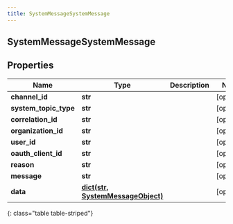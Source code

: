 ```yaml
---
title: SystemMessageSystemMessage
---
```

## SystemMessageSystemMessage

## Properties

|Name | Type | Description | Notes|
|------------ | ------------- | ------------- | -------------|
| **channel_id** | **str** |  | [optional] |
| **system_topic_type** | **str** |  | [optional] |
| **correlation_id** | **str** |  | [optional] |
| **organization_id** | **str** |  | [optional] |
| **user_id** | **str** |  | [optional] |
| **oauth_client_id** | **str** |  | [optional] |
| **reason** | **str** |  | [optional] |
| **message** | **str** |  | [optional] |
| **data** | [**dict(str, SystemMessageObject)**](SystemMessageObject.html) |  | [optional] |
{: class="table table-striped"}


